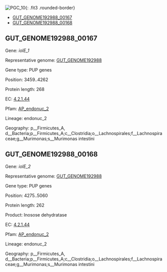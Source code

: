 ![PGC_10](../static/images/Clusters_figure/PGC_10.jpg){: .fit3 .rounded-border}

<ul id="myTab" class="nav nav-tabs">
  <li class="active">
        <a href="#tab1" data-toggle="tab">GUT_GENOME192988_00167</a>
  </li>
<li><a href="#tab2" data-toggle="tab">GUT_GENOME192988_00168</a></li>
</ul>

<div id="myTabContent" class="tab-content">
  <div class="tab-pane fade in active" id="tab1">

<h2 id="GUT_GENOME192988_00167">GUT_GENOME192988_00167</h2>
<p>Gene: <em>iolE_1</em>
<p>Representative genome: <a href="North America">GUT_GENOME192988</a></p>
<p>Gene type: PUP genes</p>
<p>Position: 3459..4262</p>
<p>Protein length: 268</p>
<p>EC: <a href="https://www.brenda-enzymes.org/enzyme.php?ecno=4.2.1.44">4.2.1.44</a></p>
<p>Pfam: <a href="http://pfam.xfam.org/family/AP_endonuc_2">AP_endonuc_2</a></p>

<p>Lineage: endonuc_2</p>
<p>Geography: p__Firmicutes_A, d__Bacteria;p__Firmicutes_A;c__Clostridia;o__Lachnospirales;f__Lachnospiraceae;g__Murimonas;s__Murimonas intestini</p>
  </div>

  <div class="tab-pane fade" id="tab2">

<h2 id="GUT_GENOME192988_00168">GUT_GENOME192988_00168</h2>
<p>Gene: <em>iolE_2</em></p>
<p>Representative genome: <a href="North America">GUT_GENOME192988</a></p>
<p>Gene type: PUP genes</p>
<p>Position: 4275..5060</p>
<p>Protein length: 262</p>
<p>Product: Inosose dehydratase</p>
<p>EC: <a href="https://www.brenda-enzymes.org/enzyme.php?ecno=4.2.1.44">4.2.1.44</a></p>
<p>Pfam: <a href="http://pfam.xfam.org/family/AP_endonuc_2">AP_endonuc_2</a></p>

<p>Lineage: endonuc_2</p>
<p>Geography: p__Firmicutes_A, d__Bacteria;p__Firmicutes_A;c__Clostridia;o__Lachnospirales;f__Lachnospiraceae;g__Murimonas;s__Murimonas intestini</p>

  </div>
</div>
